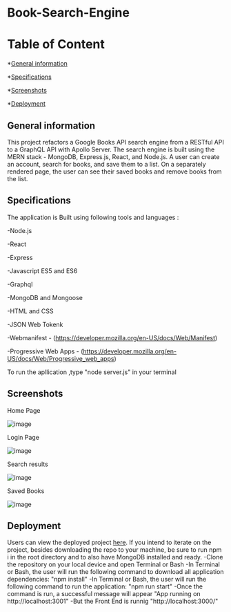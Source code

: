 # Book-Search-Engine


# Table of Content
*[General information](#general-information)

*[Specifications](#specifications)

*[Screenshots](#screenshots)

*[Deployment](#deployment)


## General information
This project refactors a Google Books API search engine from a RESTful API to a GraphQL API with Apollo Server. The search engine is built using the MERN stack - MongoDB, Express.js, React, and Node.js. A user can create an account, search for books, and save them to a list. On a separately rendered page, the user can see their saved books and remove books from the list.

## Specifications

The application is Built using following tools and languages :

 -Node.js

 -React

 -Express

 -Javascript ES5 and ES6

 -Graphql

-MongoDB and Mongoose

-HTML and CSS

-JSON Web Tokenk

-Webmanifest - (https://developer.mozilla.org/en-US/docs/Web/Manifest)

-Progressive Web Apps - (https://developer.mozilla.org/en-US/docs/Web/Progressive_web_apps)


To run the apllication ,type "node server.js" in your terminal

## Screenshots

Home Page 

![image](https://user-images.githubusercontent.com/77184762/127433355-efe9f031-66fb-4b29-9931-66c56db38d6e.png)


Login Page 

![image](https://user-images.githubusercontent.com/77184762/127433649-a3d9b745-8ab9-4178-87e7-1fdf11522342.png)

Search results

![image](https://user-images.githubusercontent.com/77184762/127433890-9d1277e6-5c13-4ba9-9b92-b056b32e0a49.png)

Saved Books

![image](https://user-images.githubusercontent.com/77184762/127434053-468f71be-44e5-49b4-b4e5-f4dd5704103e.png)

## Deployment

Users can view the deployed project [here](https://booksearchengineapp.herokuapp.com). 
If you intend to iterate on the project, besides downloading the repo to your machine, be sure to run npm i in the root directory and to also have MongoDB installed and ready.
-Clone the repository on your local device and open Terminal or Bash
-In Terminal or Bash, the user will run the following command to download all application dependencies: "npm install"
-In Terminal or Bash, the user will run the following command to run the application: "npm run start"
-Once the command is run, a successful message will appear "App running on http://localhost:3001"
-But the Front End is runnig "http://localhost:3000/"



